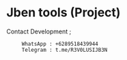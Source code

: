 # Jben tools (Project)

Contact Development ;
        
         WhatsApp : +6289518439944 
         Telegram : t.me/R3V0LUSIJB3N
